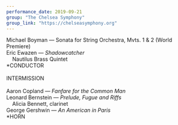 ```yaml
---
performance_date: 2019-09-21
group: "The Chelsea Symphony"
group_link: "https://chelseasymphony.org"
---
```

Michael Boyman — Sonata for String Orchestra, Mvts. 1 & 2 (World Premiere)<br/>
Eric Ewazen — _Shadowcatcher_ <br/>
&nbsp;&nbsp;&nbsp;&nbsp;Nautilus Brass Quintet<br/>
*CONDUCTOR<br/>
<br/>
INTERMISSION<br/>
<br/>
Aaron Copland — _Fanfare for the Common Man_<br/>
Leonard Bernstein — _Prelude, Fugue and Riffs_<br/>
&nbsp;&nbsp;&nbsp;&nbsp;Alicia Bennett, clarinet<br/>
George Gershwin — _An American in Paris_<br/>
*HORN
